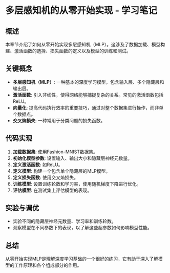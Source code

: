 # 多层感知机的从零开始实现 - 学习笔记

## 概述
本章节介绍了如何从零开始实现多层感知机（MLP）。这涉及了数据加载、模型构建、激活函数的选择、损失函数的定义以及模型的训练和测试。

## 关键概念
- **多层感知机（MLP）**: 一种基本的深度学习模型，包含输入层、多个隐藏层和输出层。
- **激活函数**: 引入非线性，使得网络能够捕捉复杂的关系。常见的激活函数包括ReLU。
- **向量化**: 提高代码执行效率的重要技巧，通过对整个数据集进行操作，而非单个数据点。
- **交叉熵损失**: 一种常用于分类问题的损失函数。

## 代码实现
1. **加载数据集**: 使用Fashion-MNIST数据集。
2. **初始化模型参数**: 设置输入、输出大小和隐藏层神经元数量。
3. **定义激活函数**: 如ReLU。
4. **定义模型**: 构建一个包含单个隐藏层的MLP模型。
5. **定义损失函数**: 使用交叉熵损失。
6. **训练模型**: 设置训练轮数和学习率，使用随机梯度下降进行优化。
7. **评估模型**: 在测试集上评估模型的表现。

## 实验与调优
- 实验不同的隐藏层神经元数量、学习率和训练轮数。
- 观察模型在不同参数下的表现，以了解这些超参数如何影响模型性能。

## 总结
从零开始实现MLP是理解深度学习基础的一个很好的练习，它有助于深入了解模型的工作原理和各个组成部分的作用。
